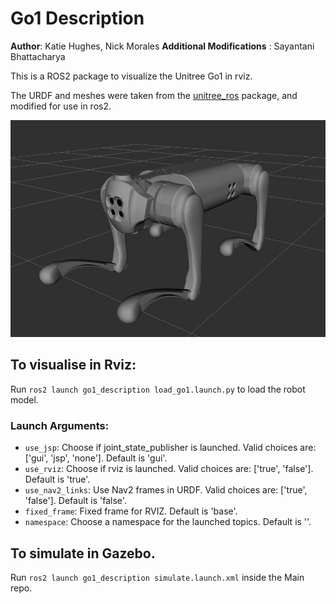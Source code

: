 # Go1 Description

**Author**: Katie Hughes, Nick Morales
**Additional Modifications** : Sayantani Bhattacharya

This is a ROS2 package to visualize the Unitree Go1 in rviz. 

The URDF and meshes were taken from the
[unitree_ros](https://github.com/unitreerobotics/unitree_ros) package, and modified for use in ros2.

![Go1 rviz visualization](images/go1_rviz.png?raw=true "Go1 rviz visualization")

## To visualise in Rviz:
Run `ros2 launch go1_description load_go1.launch.py` to load the robot model.

### Launch Arguments:
  * `use_jsp`: Choose if joint_state_publisher is launched. Valid choices are: ['gui', 'jsp', 'none']. Default is 'gui'.
  * `use_rviz`: Choose if rviz is launched. Valid choices are: ['true', 'false']. Default is 'true'.
  * `use_nav2_links`: Use Nav2 frames in URDF. Valid choices are: ['true', 'false']. Default is 'false'.
  * `fixed_frame`: Fixed frame for RVIZ. Default is 'base'.
  * `namespace`: Choose a namespace for the launched topics. Default is ''.

## To simulate in Gazebo.

Run `ros2 launch go1_description simulate.launch.xml` inside the Main repo.


